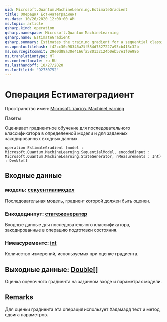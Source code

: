 ```yaml
---
uid: Microsoft.Quantum.MachineLearning.EstimateGradient
title: Операция Естиматеградиент
ms.date: 10/26/2020 12:00:00 AM
ms.topic: article
qsharp.kind: operation
qsharp.namespace: Microsoft.Quantum.MachineLearning
qsharp.name: EstimateGradient
qsharp.summary: Estimates the training gradient for a sequential classifier at a particular model and for a given encoded input.
ms.openlocfilehash: f42cc30c98346a25f584d7527227a95cb413c32b
ms.sourcegitcommit: 29e0d88a30e4166fa580132124b0eb57e1f0e986
ms.translationtype: MT
ms.contentlocale: ru-RU
ms.lasthandoff: 10/27/2020
ms.locfileid: "92730752"
---
```

# <a name="estimategradient-operation"></a>Операция Естиматеградиент

Пространство имен: [Microsoft. тактов. MachineLearning](xref:Microsoft.Quantum.MachineLearning)

Пакеты [](https://nuget.org/packages/)


Оценивает градиентное обучение для последовательного классификатора в определенной модели и для заданных закодированных входных данных.

```qsharp
operation EstimateGradient (model : Microsoft.Quantum.MachineLearning.SequentialModel, encodedInput : Microsoft.Quantum.MachineLearning.StateGenerator, nMeasurements : Int) : Double[]
```


## <a name="input"></a>Входные данные

### <a name="model--sequentialmodel"></a>модель: [секуентиалмодел](xref:Microsoft.Quantum.MachineLearning.SequentialModel)

Последовательная модель, градиент которой должен быть оценен.


### <a name="encodedinput--stategenerator"></a>Енкодединпут: [статеженератор](xref:Microsoft.Quantum.MachineLearning.StateGenerator)

Входные данные для последовательного классификатора, закодированные в операцию подготовки состояния.


### <a name="nmeasurements--int"></a>Нмеасурементс: [int](xref:microsoft.quantum.lang-ref.int)

Количество измерений, используемых при оценке градиента.



## <a name="output--double"></a>Выходные данные: [Double](xref:microsoft.quantum.lang-ref.double)[]

Оценка оценочного градиента на заданном входе и параметрах модели.

## <a name="remarks"></a>Remarks

Для оценки градиента эта операция использует Хадамард тест и метод сдвига параметров.